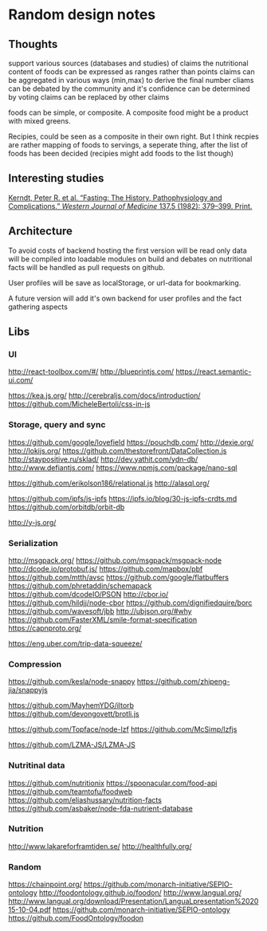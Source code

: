 # Random design notes

## Thoughts

support various sources (databases and studies) of claims the nutritional content of foods can be expressed as ranges rather than points claims can be aggregated in various ways (min,max) to derive the final number cliams can be debated by the community and it's confidence can be determined by voting claims can be replaced by other claims

foods can be simple, or composite. A composite food might be a product with mixed greens.

Recipies, could be seen as a composite in their own right. But I think recpies are rather mapping of foods to servings, a seperate thing, after the list of foods has been decided (recipies might add foods to the list though)

## Interesting studies

[Kerndt, Peter R. et al. “Fasting: The History, Pathophysiology and Complications.” _Western Journal of Medicine_ 137.5 (1982): 379–399. Print.](https://www.ncbi.nlm.nih.gov/pmc/articles/PMC1274154/pdf/westjmed00207-0055.pdf)

## Architecture

To avoid costs of backend hosting the first version will be read only data will be compiled into loadable modules on build and debates on nutritional facts will be handled as pull requests on github.

User profiles will be save as localStorage, or url-data for bookmarking.

A future version will add it's own backend for user profiles and the fact gathering aspects

## Libs

### UI

http://react-toolbox.com/#/
http://blueprintjs.com/
https://react.semantic-ui.com/

https://kea.js.org/
http://cerebraljs.com/docs/introduction/
https://github.com/MicheleBertoli/css-in-js

### Storage, query and sync

https://github.com/google/lovefield
https://pouchdb.com/
http://dexie.org/
http://lokijs.org/
https://github.com/thestorefront/DataCollection.js
http://staypositive.ru/sklad/
http://dev.yathit.com/ydn-db/
http://www.defiantjs.com/
https://www.npmjs.com/package/nano-sql

https://github.com/erikolson186/relational.js
http://alasql.org/

https://github.com/ipfs/js-ipfs
https://ipfs.io/blog/30-js-ipfs-crdts.md
https://github.com/orbitdb/orbit-db

http://y-js.org/

### Serialization

http://msgpack.org/
https://github.com/msgpack/msgpack-node
http://dcode.io/protobuf.js/
https://github.com/mapbox/pbf
https://github.com/mtth/avsc
https://github.com/google/flatbuffers
https://github.com/phretaddin/schemapack
https://github.com/dcodeIO/PSON
http://cbor.io/
https://github.com/hildjj/node-cbor
https://github.com/dignifiedquire/borc
https://github.com/wavesoft/jbb
http://ubjson.org/#why
https://github.com/FasterXML/smile-format-specification
https://capnproto.org/

https://eng.uber.com/trip-data-squeeze/

### Compression

https://github.com/kesla/node-snappy
https://github.com/zhipeng-jia/snappyjs

https://github.com/MayhemYDG/iltorb
https://github.com/devongovett/brotli.js

https://github.com/Topface/node-lzf
https://github.com/McSimp/lzfjs

https://github.com/LZMA-JS/LZMA-JS

### Nutritinal data

https://github.com/nutritionix
https://spoonacular.com/food-api
https://github.com/teamtofu/foodweb
https://github.com/eliashussary/nutrition-facts
https://github.com/asbaker/node-fda-nutrient-database

### Nutrition

http://www.lakareforframtiden.se/
http://healthfully.org/


### Random

https://chainpoint.org/
https://github.com/monarch-initiative/SEPIO-ontology
http://foodontology.github.io/foodon/
http://www.langual.org/
http://www.langual.org/download/Presentation/LanguaLpresentation%202015-10-04.pdf
https://github.com/monarch-initiative/SEPIO-ontology
https://github.com/FoodOntology/foodon
